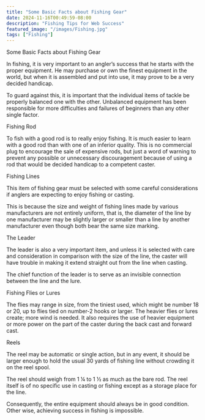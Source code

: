 ```yaml
---
title: "Some Basic Facts about Fishing Gear"
date: 2024-11-16T00:49:59-08:00
description: "Fishing Tips for Web Success"
featured_image: "/images/Fishing.jpg"
tags: ["Fishing"]
---
```


Some Basic Facts about Fishing Gear

In fishing, it is very important to an angler’s success that he starts with the proper equipment. He may purchase or own the finest equipment in the world, but when it is assembled and put into use, it may prove to be a very decided handicap. 

To guard against this, it is important that the individual items of tackle be properly balanced one with the other. Unbalanced equipment has been responsible for more difficulties and failures of beginners than any other single factor.

Fishing Rod

To fish with a good rod is to really enjoy fishing. It is much easier to learn with a good rod than with one of an inferior quality. This is no commercial plug to encourage the sale of expensive rods, but just a word of warning to prevent any possible or unnecessary discouragement because of using a rod that would be decided handicap to a competent caster.

Fishing Lines

This item of fishing gear must be selected with some careful considerations if anglers are expecting to enjoy fishing or casting.

This is because the size and weight of fishing lines made by various manufacturers are not entirely uniform, that is, the diameter of the line by one manufacturer may be slightly larger or smaller than a line by another manufacturer even though both bear the same size marking.

The Leader

The leader is also a very important item, and unless it is selected with care and consideration in comparison with the size of the line, the caster will have trouble in making it extend straight out from the line when casting.

The chief function of the leader is to serve as an invisible connection between the line and the lure.

Fishing Flies or Lures

The flies may range in size, from the tiniest used, which might be number 18 or 20, up to flies tied on number-2 hooks or larger. The heavier flies or lures create; more wind is needed. It also requires the use of heavier equipment or more power on the part of the caster during the back cast and forward cast.

Reels

The reel may be automatic or single action, but in any event, it should be larger enough to hold the usual 30 yards of fishing line without crowding it on the reel spool. 

The reel should weigh from 1 ¼ to 1 ½ as much as the bare rod. The reel itself is of no specific use in casting or fishing except as a storage place for the line.

Consequently, the entire equipment should always be in good condition. Other wise, achieving success in fishing is impossible.


